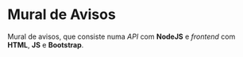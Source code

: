 # Mural de Avisos
Mural de avisos, que consiste numa *API* com **NodeJS** e *frontend* com **HTML**, **JS** e **Bootstrap**.
